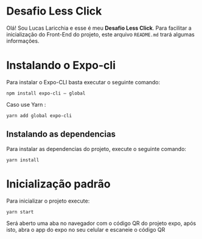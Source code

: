 # Desafio Less Click

Olá! Sou Lucas Laricchia e esse é meu **Desafio Less Click**. Para facilitar a inicialização do Front-End do projeto, este arquivo `README.md` trará algumas informações.


# Instalando o Expo-cli

Para instalar o Expo-CLI basta executar o seguinte comando:

    npm install expo-cli — global

Caso use Yarn :

    yarn add global expo-cli

## Instalando as dependencias

Para instalar as dependencias do projeto, execute o seguinte comando:

    yarn install

# Inicialização padrão
Para inicializar o projeto execute:
```
yarn start
```
Será aberto uma aba no navegador com o código QR do projeto expo, após isto, abra o app do expo
no seu celular e escaneie o código QR
    
